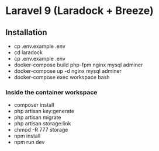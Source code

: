 # Laravel 9 (Laradock + Breeze)
## Installation
 - cp .env.example .env
 - cd laradock
 - cp .env.example .env
 - docker-compose build php-fpm nginx mysql adminer
 - docker-compose up -d nginx mysql adminer
 - docker-compose exec workspace bash
### Inside the container workspace
 - composer install
 - php artisan key:generate
 - php artisan migrate
 - php artisan storage:link
 - chmod -R 777 storage
 - npm install
 - npm run dev

